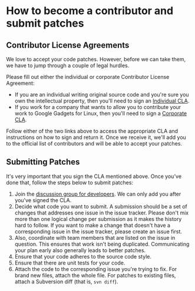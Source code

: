 # How to become a contributor and submit patches #

## Contributor License Agreements ##

We love to accept your code patches. However, before we can take them, we have to jump through a couple of legal hurdles.

Please fill out either the individual or corporate Contributor License Agreement:

  * If you are an individual writing original source code and you're sure you own the intellectual property, then you'll need to sign an [Individual CLA](http://code.google.com/legal/individual-cla-v1.0.html).
  * If you work for a company that wants to allow you to contribute your work to Google Gadgets for Linux, then you'll need to sign a [Corporate CLA](http://code.google.com/legal/corporate-cla-v1.0.html).

Follow either of the two links above to access the appropriate CLA and instructions on how to sign and return it. Once we receive it, we'll add you to the official list of contributors and will be able to accept your patches.

## Submitting Patches ##

It's very important that you sign the CLA mentioned above. Once you've done that, follow the steps below to submit patches:

  1. Join the [discussion group for developers](http://groups.google.com/group/google-gadgets-for-linux-dev). We can only add you after you've signed the CLA.
  1. Decide what code you want to submit. A submission should be a set of changes that addresses one issue in the issue tracker. Please don't mix more than one logical change per submission as it makes the history hard to follow. If you want to make a change that doesn't have a corresponding issue in the issue tracker, please create an issue first.
  1. Also, coordinate with team members that are listed on the issue in question. This ensures that work isn't being duplicated. Communicating your plan early also generally leads to better patches.
  1. Ensure that your code adheres to the source code style.
  1. Ensure that there are unit tests for your code.
  1. Attach the code to the corresponding issue you're trying to fix. For brand new files, attach the whole file. For patches to existing files, attach a Subversion diff (that is, `svn diff`).